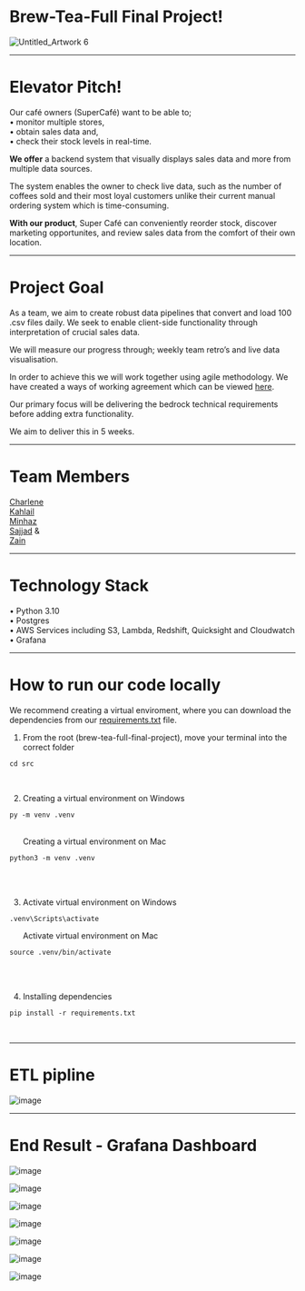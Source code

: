 # Brew-Tea-Full Final Project!
![Untitled_Artwork 6](https://user-images.githubusercontent.com/109074529/231804566-2a389d56-46c7-4b31-a678-c8d057143d71.png)
_____________________________________________________________________________________________________________________

# Elevator Pitch!

Our café owners (SuperCafé) want to be able to; <br />
• monitor multiple stores, <br />
• obtain sales data and, <br />
• check their stock levels in real-time. 

**We offer** a backend system that visually displays sales data and more from multiple data sources. 

The system enables the owner to check live data, such as the number of coffees sold and their most loyal customers unlike their current manual ordering system which is time-consuming. 

**With our product**, Super Café can conveniently reorder stock, discover marketing opportunites, and review sales data from the comfort of their own location.

_______________________________________________________________________________________________________________________

# Project Goal

As a team, we aim to create robust data pipelines that convert and load 100 .csv files daily. We seek to enable client-side functionality through interpretation of crucial sales data. 

We will measure our progress through; weekly team retro’s and live data visualisation.

In order to achieve this we will work together using agile methodology. We have created a ways of working agreement which can be viewed [here](https://github.com/generation-de-lon9/brew-tea-full-final-project/blob/main/documentation/ways_of_working.MD).

Our primary focus will be delivering the bedrock technical requirements before adding extra functionality.

We aim to deliver this in 5 weeks.

_______________________________________________________________________________________________________________________

# Team Members

[Charlene](https://github.com/ck1ldn) <br />
[Kahlail](https://github.com/kahlail) <br />
[Minhaz](https://github.com/mu601) <br /> 
[Sajjad](https://github.com/spopal) & <br />
[Zain](https://github.com/Zainkhanshin)

_______________________________________________________________________________________________________________________

# Technology Stack
• Python 3.10  <br />
• Postgres  <br />
• AWS Services including S3, Lambda, Redshift, Quicksight and Cloudwatch  <br />
• Grafana
_______________________________________________________________________________________________________________________

# How to run our code locally

We recommend creating a virtual enviroment, where you can download the dependencies from our [requirements.txt](https://github.com/generation-de-lon9/brew-tea-full-final-project/blob/main/src/requirements.txt) file. <br />

1. From the root (brew-tea-full-final-project), move your terminal into the correct folder
```
cd src
```
<br />

2. Creating a virtual environment on Windows
```
py -m venv .venv
```
<br />
&nbsp; &nbsp; &nbsp; Creating a virtual environment on Mac 

```
python3 -m venv .venv
```
<br />
<br />

3. Activate virtual environment on Windows

```
.venv\Scripts\activate
```

&nbsp; &nbsp; &nbsp; Activate virtual environment on Mac
```
source .venv/bin/activate
```
<br />
<br />

4. Installing dependencies
```
pip install -r requirements.txt
```
<br />

_______________________________________________________________________________________________________________________

# ETL pipline

![image](https://github.com/mu601/brew-tea-ful-project/assets/127961097/bac89ff4-9bc0-4499-8eaf-9cd913c7c0b4)

_______________________________________________________________________________________________________________________

# End Result - Grafana Dashboard

![image](https://github.com/mu601/brew-tea-ful-project/assets/127961097/557995e8-a0bc-4ae1-89cf-0159c2913850)

![image](https://github.com/mu601/brew-tea-ful-project/assets/127961097/284562a4-5e7b-49b9-9ebc-11250bdd6633)

![image](https://github.com/mu601/brew-tea-ful-project/assets/127961097/bd46d06f-1785-4168-9780-0c488b0d22c0)

![image](https://github.com/mu601/brew-tea-ful-project/assets/127961097/5b7a3119-e085-4f03-83b7-66a753f78729)

![image](https://github.com/mu601/brew-tea-ful-project/assets/127961097/b9d9eae9-e574-4e01-898f-e46584b3f373)

![image](https://github.com/mu601/brew-tea-ful-project/assets/127961097/cff6cc53-627b-4c3e-92c7-b6c13f0d647a)

![image](https://github.com/mu601/brew-tea-ful-project/assets/127961097/1a0c63cd-ae55-4c03-bfa4-099f5814bcc3)












